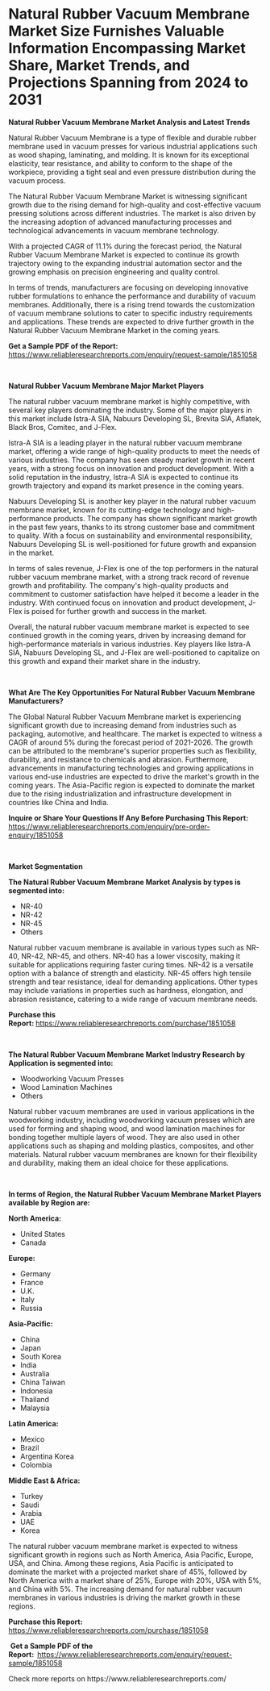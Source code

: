 <p><h1>Natural Rubber Vacuum Membrane Market Size Furnishes Valuable Information Encompassing Market Share, Market Trends, and Projections Spanning from 2024 to 2031</h1></p><p><strong>Natural Rubber Vacuum Membrane Market Analysis and Latest Trends</strong></p>
<p><p>Natural Rubber Vacuum Membrane is a type of flexible and durable rubber membrane used in vacuum presses for various industrial applications such as wood shaping, laminating, and molding. It is known for its exceptional elasticity, tear resistance, and ability to conform to the shape of the workpiece, providing a tight seal and even pressure distribution during the vacuum process.</p><p>The Natural Rubber Vacuum Membrane Market is witnessing significant growth due to the rising demand for high-quality and cost-effective vacuum pressing solutions across different industries. The market is also driven by the increasing adoption of advanced manufacturing processes and technological advancements in vacuum membrane technology.</p><p>With a projected CAGR of 11.1% during the forecast period, the Natural Rubber Vacuum Membrane Market is expected to continue its growth trajectory owing to the expanding industrial automation sector and the growing emphasis on precision engineering and quality control.</p><p>In terms of trends, manufacturers are focusing on developing innovative rubber formulations to enhance the performance and durability of vacuum membranes. Additionally, there is a rising trend towards the customization of vacuum membrane solutions to cater to specific industry requirements and applications. These trends are expected to drive further growth in the Natural Rubber Vacuum Membrane Market in the coming years.</p></p>
<p><strong>Get a Sample PDF of the Report:&nbsp;</strong> <a href="https://www.reliableresearchreports.com/enquiry/request-sample/1851058">https://www.reliableresearchreports.com/enquiry/request-sample/1851058</a></p>
<p>&nbsp;</p>
<p><strong>Natural Rubber Vacuum Membrane Major Market Players</strong></p>
<p><p>The natural rubber vacuum membrane market is highly competitive, with several key players dominating the industry. Some of the major players in this market include Istra-A SIA, Nabuurs Developing SL, Brevita SIA, Aflatek, Black Bros, Comitec, and J-Flex. </p><p>Istra-A SIA is a leading player in the natural rubber vacuum membrane market, offering a wide range of high-quality products to meet the needs of various industries. The company has seen steady market growth in recent years, with a strong focus on innovation and product development. With a solid reputation in the industry, Istra-A SIA is expected to continue its growth trajectory and expand its market presence in the coming years.</p><p>Nabuurs Developing SL is another key player in the natural rubber vacuum membrane market, known for its cutting-edge technology and high-performance products. The company has shown significant market growth in the past few years, thanks to its strong customer base and commitment to quality. With a focus on sustainability and environmental responsibility, Nabuurs Developing SL is well-positioned for future growth and expansion in the market.</p><p>In terms of sales revenue, J-Flex is one of the top performers in the natural rubber vacuum membrane market, with a strong track record of revenue growth and profitability. The company's high-quality products and commitment to customer satisfaction have helped it become a leader in the industry. With continued focus on innovation and product development, J-Flex is poised for further growth and success in the market.</p><p>Overall, the natural rubber vacuum membrane market is expected to see continued growth in the coming years, driven by increasing demand for high-performance materials in various industries. Key players like Istra-A SIA, Nabuurs Developing SL, and J-Flex are well-positioned to capitalize on this growth and expand their market share in the industry.</p></p>
<p>&nbsp;</p>
<p><strong>What Are The Key Opportunities For Natural Rubber Vacuum Membrane Manufacturers?</strong></p>
<p><p>The Global Natural Rubber Vacuum Membrane market is experiencing significant growth due to increasing demand from industries such as packaging, automotive, and healthcare. The market is expected to witness a CAGR of around 5% during the forecast period of 2021-2026. The growth can be attributed to the membrane's superior properties such as flexibility, durability, and resistance to chemicals and abrasion. Furthermore, advancements in manufacturing technologies and growing applications in various end-use industries are expected to drive the market's growth in the coming years. The Asia-Pacific region is expected to dominate the market due to the rising industrialization and infrastructure development in countries like China and India.</p></p>
<p><strong>Inquire or Share Your Questions If Any Before Purchasing This Report:</strong> <a href="https://www.reliableresearchreports.com/enquiry/pre-order-enquiry/1851058">https://www.reliableresearchreports.com/enquiry/pre-order-enquiry/1851058</a></p>
<p>&nbsp;</p>
<p><strong>Market Segmentation</strong></p>
<p><strong>The Natural Rubber Vacuum Membrane Market Analysis by types is segmented into:</strong></p>
<p><ul><li>NR-40</li><li>NR-42</li><li>NR-45</li><li>Others</li></ul></p>
<p><p>Natural rubber vacuum membrane is available in various types such as NR-40, NR-42, NR-45, and others. NR-40 has a lower viscosity, making it suitable for applications requiring faster curing times. NR-42 is a versatile option with a balance of strength and elasticity. NR-45 offers high tensile strength and tear resistance, ideal for demanding applications. Other types may include variations in properties such as hardness, elongation, and abrasion resistance, catering to a wide range of vacuum membrane needs.</p></p>
<p><strong>Purchase this Report:&nbsp;</strong><a href="https://www.reliableresearchreports.com/purchase/1851058">https://www.reliableresearchreports.com/purchase/1851058</a></p>
<p>&nbsp;</p>
<p><strong>The Natural Rubber Vacuum Membrane Market Industry Research by Application is segmented into:</strong></p>
<p><ul><li>Woodworking Vacuum Presses</li><li>Wood Lamination Machines</li><li>Others</li></ul></p>
<p><p>Natural rubber vacuum membranes are used in various applications in the woodworking industry, including woodworking vacuum presses which are used for forming and shaping wood, and wood lamination machines for bonding together multiple layers of wood. They are also used in other applications such as shaping and molding plastics, composites, and other materials. Natural rubber vacuum membranes are known for their flexibility and durability, making them an ideal choice for these applications.</p></p>
<p>&nbsp;</p>
<p><strong>In terms of Region, the Natural Rubber Vacuum Membrane Market Players available by Region are:</strong></p>
<p>
    <p> <strong> North America: </strong>
        <ul>
            <li>United States</li>
            <li>Canada</li>
        </ul>
        </p> 
    <p> <strong> Europe: </strong>
        <ul>
            <li>Germany</li>
            <li>France</li>
            <li>U.K.</li>
            <li>Italy</li>
            <li>Russia</li>
        </ul>
        </p> 
    <p> <strong> Asia-Pacific: </strong>
        <ul>
            <li>China</li>
            <li>Japan</li>
            <li>South Korea</li>
            <li>India</li>
            <li>Australia</li>
            <li>China Taiwan</li>
            <li>Indonesia</li>
            <li>Thailand</li>
            <li>Malaysia</li>
        </ul>
        </p> 
    <p> <strong> Latin America: </strong>
        <ul>
            <li>Mexico</li>
            <li>Brazil</li>
            <li>Argentina Korea</li>
            <li>Colombia</li>
        </ul>
        </p> 
    <p> <strong> Middle East & Africa: </strong>
        <ul>
            <li>Turkey</li>
            <li>Saudi</li>
            <li>Arabia</li>
            <li>UAE</li>
            <li>Korea</li>
        </ul>
    </p>
    </p>
<p><p>The natural rubber vacuum membrane market is expected to witness significant growth in regions such as North America, Asia Pacific, Europe, USA, and China. Among these regions, Asia Pacific is anticipated to dominate the market with a projected market share of 45%, followed by North America with a market share of 25%, Europe with 20%, USA with 5%, and China with 5%. The increasing demand for natural rubber vacuum membranes in various industries is driving the market growth in these regions.</p></p>
<p><strong>Purchase this Report: </strong><a href="https://www.reliableresearchreports.com/purchase/1851058">https://www.reliableresearchreports.com/purchase/1851058</a></p>
<p>&nbsp;<strong>Get a Sample PDF of the Report:&nbsp;&nbsp;</strong><a href="https://www.reliableresearchreports.com/enquiry/request-sample/1851058">https://www.reliableresearchreports.com/enquiry/request-sample/1851058</a></p>
<p><strong></strong></p>
<p>Check more reports on https://www.reliableresearchreports.com/</p>
